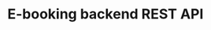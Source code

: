 # E-booking backend REST API

<!-- ![check-code-coverage](https://img.shields.io/badge/code--coverage-86.01%25-green) -->


